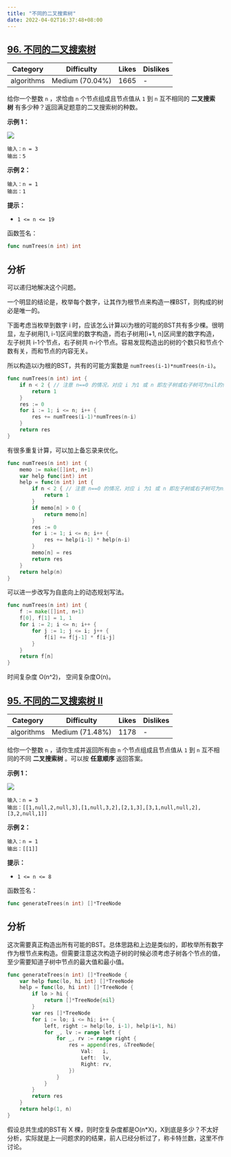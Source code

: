 ```yaml
---
title: "不同的二叉搜索树"
date: 2022-04-02T16:37:48+08:00
---
```

## [96. 不同的二叉搜索树](https://leetcode-cn.com/problems/unique-binary-search-trees/description/ "https://leetcode-cn.com/problems/unique-binary-search-trees/description/")

| Category | Difficulty | Likes | Dislikes |
| --- | --- | --- | --- |
| algorithms | Medium (70.04%) | 1665 | -   |

给你一个整数 `n` ，求恰由 `n` 个节点组成且节点值从 `1` 到 `n` 互不相同的 **二叉搜索树** 有多少种？返回满足题意的二叉搜索树的种数。

**示例 1：**

![](https://assets.leetcode.com/uploads/2021/01/18/uniquebstn3.jpg)

```
输入：n = 3
输出：5
```

**示例 2：**

```
输入：n = 1
输出：1
```

**提示：**

- `1 <= n <= 19`

函数签名：

```go
func numTrees(n int) int
```

## 分析

可以递归地解决这个问题。

一个明显的结论是，枚举每个数字，让其作为根节点来构造一棵BST，则构成的树必是唯一的。

下面考虑当枚举到数字 i 时，应该怎么计算以i为根的可能的BST共有多少棵。很明显，左子树用[1, i-1]区间里的数字构造，而右子树用[i+1, n]区间里的数字构造，左子树共 i-1个节点，右子树共 n-i个节点。容易发现构造出的树的个数只和节点个数有关，而和节点的内容无关。

所以构造以i为根的BST，共有的可能方案数是 `numTrees(i-1)*numTrees(n-i)`。

```go
func numTrees(n int) int {
    if n < 2 { // 注意 n==0 的情况，对应 i 为1 或 n 即左子树或右子树可为nil的情况
        return 1
    }
    res := 0
    for i := 1; i <= n; i++ {
        res += numTrees(i-1)*numTrees(n-i)
    }
    return res
}
```

有很多重复计算，可以加上备忘录来优化。

```go
func numTrees(n int) int {
    memo := make([]int, n+1)
    var help func(int) int
    help = func(n int) int {
        if n < 2 { // 注意 n==0 的情况，对应 i 为1 或 n 即左子树或右子树可为nil的情况
            return 1
        }
        if memo[n] > 0 {
            return memo[n]
        }
        res := 0
        for i := 1; i <= n; i++ {
            res += help(i-1) * help(n-i)
        }
        memo[n] = res
        return res
    }
    return help(n)
}
```

可以进一步改写为自底向上的动态规划写法。

```go
func numTrees(n int) int {
    f := make([]int, n+1)
    f[0], f[1] = 1, 1
    for i := 2; i <= n; i++ {
        for j := 1; j <= i; j++ {
            f[i] += f[j-1] * f[i-j]
        }
    }
    return f[n]
}
```

时间复杂度 O(n^2)， 空间复杂度O(n)。

## [95. 不同的二叉搜索树 II](https://leetcode-cn.com/problems/unique-binary-search-trees-ii/description/ "https://leetcode-cn.com/problems/unique-binary-search-trees-ii/description/")

| Category | Difficulty | Likes | Dislikes |
| --- | --- | --- | --- |
| algorithms | Medium (71.48%) | 1178 | -   |

给你一个整数 `n` ，请你生成并返回所有由 `n` 个节点组成且节点值从 `1` 到 `n` 互不相同的不同 **二叉搜索树** 。可以按 **任意顺序** 返回答案。

**示例 1：**

![](https://assets.leetcode.com/uploads/2021/01/18/uniquebstn3.jpg)

```
输入：n = 3
输出：[[1,null,2,null,3],[1,null,3,2],[2,1,3],[3,1,null,null,2],[3,2,null,1]]
```

**示例 2：**

```
输入：n = 1
输出：[[1]]
```

**提示：**

- `1 <= n <= 8`

函数签名：

```go
func generateTrees(n int) []*TreeNode
```

## 分析

这次需要真正构造出所有可能的BST。总体思路和上边是类似的，即枚举所有数字作为根节点来构造。但需要注意这次构造子树的时候必须考虑子树各个节点的值，至少需要知道子树中节点的最大值和最小值。

```go
func generateTrees(n int) []*TreeNode {
    var help func(lo, hi int) []*TreeNode
    help = func(lo, hi int) []*TreeNode {
        if lo > hi {
            return []*TreeNode{nil}
        }
        var res []*TreeNode
        for i := lo; i <= hi; i++ {
            left, right := help(lo, i-1), help(i+1, hi)
            for _, lv := range left {
                for _, rv := range right {
                    res = append(res, &TreeNode{
                        Val:   i,
                        Left:  lv,
                        Right: rv,
                    })
                }
            }
        }
        return res
    }
    return help(1, n)
}
```

假设总共生成的BST有 X 棵，则时空复杂度都是O(n*X)，X到底是多少？不太好分析，实际就是上一问题求的的结果，前人已经分析过了，称卡特兰数，这里不作讨论。
